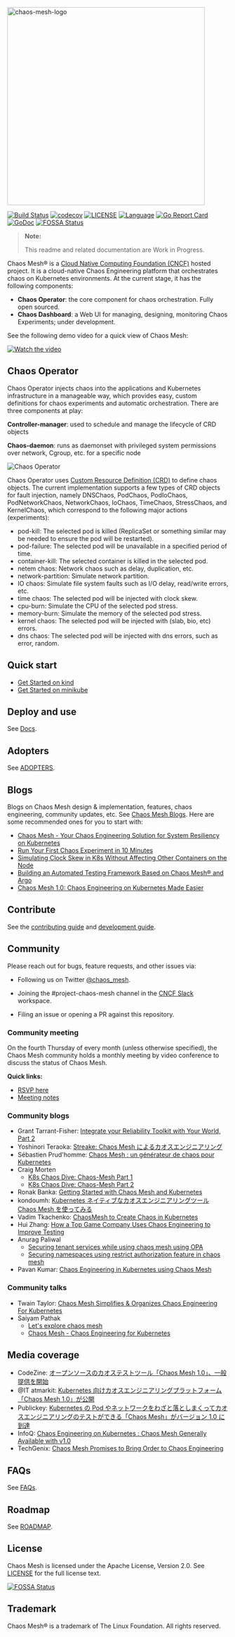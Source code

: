 <img src="static/logo.svg" alt="chaos-mesh-logo" width="450"/>

<!-- markdown-link-check-disable -->
[![Build Status](https://ci.pingcap.net/view/chaos-mesh/job/build_chaos_mesh_master/badge/icon)](https://ci.pingcap.net/view/chaos-mesh/job/build_chaos_mesh_master/)
[![codecov](https://codecov.io/gh/chaos-mesh/chaos-mesh/branch/master/graph/badge.svg)](https://codecov.io/gh/chaos-mesh/chaos-mesh)
[![LICENSE](https://img.shields.io/github/license/pingcap/chaos-mesh.svg)](https://github.com/chaos-mesh/chaos-mesh/blob/master/LICENSE)
[![Language](https://img.shields.io/badge/Language-Go-blue.svg)](https://golang.org/)
[![Go Report Card](https://goreportcard.com/badge/github.com/chaos-mesh/chaos-mesh)](https://goreportcard.com/report/github.com/chaos-mesh/chaos-mesh)
[![GoDoc](https://img.shields.io/badge/Godoc-reference-blue.svg)](https://godoc.org/github.com/chaos-mesh/chaos-mesh)
[![FOSSA Status](https://app.fossa.com/api/projects/git%2Bgithub.com%2Fchaos-mesh%2Fchaos-mesh.svg?type=shield)](https://app.fossa.com/projects/git%2Bgithub.com%2Fchaos-mesh%2Fchaos-mesh?ref=badge_shield)
<!-- markdown-link-check-enable -->

> **Note:**
>
> This readme and related documentation are Work in Progress.

Chaos Mesh® is a [Cloud Native Computing Foundation (CNCF)](https://www.cncf.io/) hosted project. It is a cloud-native Chaos Engineering platform that orchestrates chaos on Kubernetes environments. At the current stage, it has the following components:

- **Chaos Operator**: the core component for chaos orchestration. Fully open sourced.
- **Chaos Dashboard**: a Web UI for managing, designing, monitoring Chaos Experiments; under development.

See the following demo video for a quick view of Chaos Mesh:

[![Watch the video](./static/demo.gif)](https://www.youtube.com/watch?v=ifZEwdJO868)

## Chaos Operator

Chaos Operator injects chaos into the applications and Kubernetes infrastructure in a manageable way, which provides easy, custom definitions for chaos experiments and automatic orchestration. There are three components at play:

**Controller-manager**: used to schedule and manage the lifecycle of CRD objects

**Chaos-daemon**: runs as daemonset with privileged system permissions over network, Cgroup, etc. for a specific node

![Chaos Operator](./static/chaos-mesh.svg)

Chaos Operator uses [Custom Resource Definition (CRD)](https://kubernetes.io/docs/tasks/access-kubernetes-api/custom-resources/custom-resource-definitions/) to define chaos objects.
The current implementation supports a few types of CRD objects for fault injection, namely DNSChaos, PodChaos, PodIoChaos, PodNetworkChaos, NetworkChaos, IoChaos, TimeChaos, StressChaos, and KernelChaos, which correspond to the following major actions (experiments):

- pod-kill: The selected pod is killed (ReplicaSet or something similar may be needed to ensure the pod will be restarted).
- pod-failure: The selected pod will be unavailable in a specified period of time.
- container-kill: The selected container is killed in the selected pod.
- netem chaos: Network chaos such as delay, duplication, etc.
- network-partition: Simulate network partition.
- IO chaos: Simulate file system faults such as I/O delay, read/write errors, etc.
- time chaos: The selected pod will be injected with clock skew.
- cpu-burn: Simulate the CPU of the selected pod stress.
- memory-burn: Simulate the memory of the selected pod stress.
- kernel chaos: The selected pod will be injected with (slab, bio, etc) errors.
- dns chaos: The selected pod will be injected with dns errors, such as error, random.

## Quick start

- [Get Started on kind](https://chaos-mesh.org/docs/get_started/get_started_on_kind)
- [Get Started on minikube](https://chaos-mesh.org/docs/get_started/get_started_on_minikube)

## Deploy and use

See [Docs](https://chaos-mesh.org/docs/).

## Adopters

See [ADOPTERS](ADOPTERS.md).

## Blogs

Blogs on Chaos Mesh design & implementation, features, chaos engineering, community updates, etc. See [Chaos Mesh Blogs](https://chaos-mesh.org/blog). Here are some recommended ones for you to start with:

- [Chaos Mesh - Your Chaos Engineering Solution for System Resiliency on Kubernetes](https://pingcap.com/blog/chaos-mesh-your-chaos-engineering-solution-for-system-resiliency-on-kubernetes/)
- [Run Your First Chaos Experiment in 10 Minutes](https://pingcap.com/blog/run-first-chaos-experiment-in-ten-minutes/)
- [Simulating Clock Skew in K8s Without Affecting Other Containers on the Node](https://pingcap.com/blog/simulating-clock-skew-in-k8s-without-affecting-other-containers-on-node/)
- [Building an Automated Testing Framework Based on Chaos Mesh® and Argo](https://chaos-mesh.org/blog/building_automated_testing_framework)
- [Chaos Mesh 1.0: Chaos Engineering on Kubernetes Made Easier](https://chaos-mesh.org/blog/chaos-mesh-1.0-chaos-engineering-on-kubernetes-made-easier)

## Contribute

See the [contributing guide](./CONTRIBUTING.md) and [development guide](https://chaos-mesh.org/docs/development_guides/development_overview).

## Community

Please reach out for bugs, feature requests, and other issues via:

- Following us on Twitter [@chaos_mesh](https://twitter.com/chaos_mesh).

- Joining the #project-chaos-mesh channel in the [CNCF Slack](https://slack.cncf.io/) workspace.

- Filing an issue or opening a PR against this repository.

### Community meeting

On the fourth Thursday of every month (unless otherwise specified), the Chaos Mesh community holds a monthly meeting by video conference to discuss the status of Chaos Mesh.

**Quick links:**

- [RSVP here](https://community.cncf.io/chaos-mesh-community/)
- [Meeting notes](https://docs.google.com/document/d/1H8IfmhIJiJ1ltg-XLjqR_P_RaMHUGrl1CzvHnKM_9Sc/edit?usp=sharing)

### Community blogs

- Grant Tarrant-Fisher: [Integrate your Reliability Toolkit with Your World, Part 2](https://medium.com/chaosiq/integrate-your-reliability-toolkit-with-your-world-part-2-e012f2c2a7f6)
- Yoshinori Teraoka: [Streake: Chaos Mesh によるカオスエンジニアリング](https://medium.com/sreake-jp/chaos-mesh-%E3%81%AB%E3%82%88%E3%82%8B%E3%82%AB%E3%82%AA%E3%82%B9%E3%82%A8%E3%83%B3%E3%82%B8%E3%83%8B%E3%82%A2%E3%83%AA%E3%83%B3%E3%82%B0-46fa2897c742)
- Sébastien Prud'homme: [Chaos Mesh : un générateur de chaos pour Kubernetes](https://www.cowboysysop.com/post/chaos-mesh-un-generateur-de-chaos-pour-kubernetes/)
- Craig Morten
  - [K8s Chaos Dive: Chaos-Mesh Part 1](https://dev.to/craigmorten/k8s-chaos-dive-2-chaos-mesh-part-1-2i96)
  - [K8s Chaos Dive: Chaos-Mesh Part 2](https://dev.to/craigmorten/k8s-chaos-dive-chaos-mesh-part-2-536m)
- Ronak Banka: [Getting Started with Chaos Mesh and Kubernetes](https://itnext.io/getting-started-with-chaos-mesh-and-kubernetes-bfd98d25d481)
- kondoumh: [​Kubernetes ネイティブなカオスエンジニアリングツール Chaos Mesh を使ってみる](https://blog.kondoumh.com/entry/2020/10/23/123431)
- Vadim Tkachenko: [ChaosMesh to Create Chaos in Kubernetes](https://www.percona.com/blog/2020/11/05/chaosmesh-to-create-chaos-in-kubernetes/)
- Hui Zhang: [How a Top Game Company Uses Chaos Engineering to Improve Testing](https://chaos-mesh.org/blog/how-a-top-game-company-uses-chaos-engineering-to-improve-testing)
- Anurag Paliwal
  - [Securing tenant services while using chaos mesh using OPA](https://anuragpaliwal-93749.medium.com/securing-tenant-services-while-using-chaos-mesh-using-opa-3ae80c7f4b85)
  - [Securing namespaces using restrict authorization feature in chaos mesh](https://anuragpaliwal-93749.medium.com/securing-namespaces-using-restrict-authorization-feature-in-chaos-mesh-2e110c3e0fb7)
- Pavan Kumar: [Chaos Engineering in Kubernetes using Chaos Mesh](https://link.medium.com/1V90dEknugb)

### Community talks

- Twain Taylor: [Chaos Mesh Simplifies & Organizes Chaos Engineering For Kubernetes](https://youtu.be/shbrjAY86ZQ)
- Saiyam Pathak
  - [Let's explore chaos mesh](https://youtu.be/kMbTYItsTTI)
  - [Chaos Mesh - Chaos Engineering for Kubernetes](https://youtu.be/HAU_cjW1bMw)

## Media coverage

- CodeZine: [オープンソースのカオステストツール「Chaos Mesh 1.0」、一般提供を開始](https://codezine.jp/article/detail/12996)
- @IT atmarkit: [Kubernetes 向けカオスエンジニアリングプラットフォーム「Chaos Mesh 1.0」が公開](https://www.atmarkit.co.jp/ait/articles/2010/09/news108.html)
- Publickey: [Kubernetes の Pod やネットワークをわざと落としまくってカオスエンジニアリングのテストができる「Chaos Mesh」がバージョン 1.0 に到達](https://www.publickey1.jp/blog/20/kubernetespodchaos_mesh10.html)
- InfoQ: [Chaos Engineering on Kubernetes : Chaos Mesh Generally Available with v1.0](https://www.infoq.com/news/2020/10/kubernetes-chaos-mesh-ga/)
- TechGenix: [Chaos Mesh Promises to Bring Order to Chaos Engineering](http://techgenix.com/chaos-mesh-chaos-engineering/)

## FAQs

See [FAQs](https://chaos-mesh.org/docs/faqs).

## Roadmap

See [ROADMAP](./ROADMAP.md).

## License

Chaos Mesh is licensed under the Apache License, Version 2.0. See [LICENSE](./LICENSE) for the full license text.

<!-- markdown-link-check-disable-next-line -->
[![FOSSA Status](https://app.fossa.com/api/projects/git%2Bgithub.com%2Fchaos-mesh%2Fchaos-mesh.svg?type=large)](https://app.fossa.com/projects/git%2Bgithub.com%2Fchaos-mesh%2Fchaos-mesh?ref=badge_large)

## Trademark

Chaos Mesh® is a trademark of The Linux Foundation. All rights reserved.

